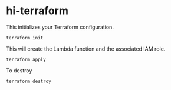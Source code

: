 # hi-terraform

This initializes your Terraform configuration.
```
terraform init 

```
This will create the Lambda function and the associated IAM role.
```
terraform apply
```

To destroy
```
terraform destroy
```